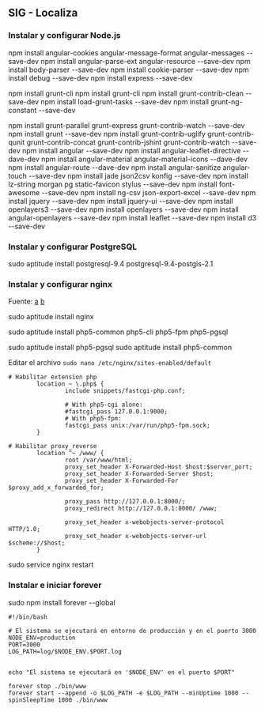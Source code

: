 ## SIG - Localiza


### Instalar y configurar Node.js



npm install angular-cookies angular-message-format angular-messages --save-dev
npm install angular-parse-ext angular-resource --save-dev
npm install body-parser --save-dev
npm install cookie-parser --save-dev
npm install debug --save-dev
npm install express --save-dev


npm install grunt-cli
npm install grunt-cli
npm install grunt-contrib-clean --save-dev
npm install load-grunt-tasks --save-dev
npm install grunt-ng-constant --save-dev

npm install grunt-parallel grunt-express grunt-contrib-watch --save-dev
npm install grunt --save-dev
npm install grunt-contrib-uglify grunt-contrib-qunit grunt-contrib-concat grunt-contrib-jshint grunt-contrib-watch --save-dev
npm install angular --save-dev
npm install angular-leaflet-directive --dave-dev
npm install angular-material angular-material-icons --dave-dev
npm install angular-route --dave-dev
npm install angular-sanitize angular-touch --save-dev
npm install jade json2csv konfig --save-dev
npm install lz-string morgan pg static-favicon stylus --save-dev
npm install font-awesome --save-dev
npm install ng-csv json-export-excel --save-dev
npm install jquery --save-dev
npm install jquery-ui --save-dev
npm install openlayers3 --save-dev
npm install openlayers --save-dev
npm install angular-openlayers --save-dev
npm install leaflet --save-dev
npm install d3 --save-dev

### Instalar  y configurar PostgreSQL


sudo aptitude install postgresql-9.4 postgresql-9.4-postgis-2.1


### Instalar y configurar nginx

Fuente:
[a](https://www.howtoforge.com/tutorial/installing-nginx-with-php-fpm-and-mariadb-lemp-on-debian-jessie/)
[b](https://support.rackspace.com/how-to/install-nginx-and-php-fpm-running-on-unix-file-sockets/)


sudo aptitude install nginx

sudo aptitude install php5-common php5-cli php5-fpm php5-pgsql

sudo aptitude install php5-pgsql
sudo aptitude install php5-common


Editar el archivo `sudo nano /etc/nginx/sites-enabled/default`

```
# Habilitar extension php
        location ~ \.php$ {
                include snippets/fastcgi-php.conf;

                # With php5-cgi alone:
                #fastcgi_pass 127.0.0.1:9000;
                # With php5-fpm:
                fastcgi_pass unix:/var/run/php5-fpm.sock;
        }
```

```
# Habilitar proxy_reverse
        location ^~ /www/ {
                root /var/www/html;
                proxy_set_header X-Forwarded-Host $host:$server_port;
                proxy_set_header X-Forwarded-Server $host;
                proxy_set_header X-Forwarded-For $proxy_add_x_forwarded_for;

                proxy_pass http://127.0.0.1:8000/;
                proxy_redirect http://127.0.0.1:8000/ /www;

                proxy_set_header x-webobjects-server-protocol HTTP/1.0;
                proxy_set_header x-webobjects-server-url $scheme://$host;
        }
```
sudo service nginx restart

### Instalar e iniciar forever

sudo npm install forever --global

```
#!/bin/bash

# El sistema se ejecutará en entorno de producción y en el puerto 3000
NODE_ENV=production
PORT=3000
LOG_PATH=log/$NODE_ENV.$PORT.log


echo "El sistema se ejecutará en '$NODE_ENV' en el puerto $PORT"

forever stop ./bin/www
forever start --append -o $LOG_PATH -e $LOG_PATH --minUptime 1000 --spinSleepTime 1000 ./bin/www
```
